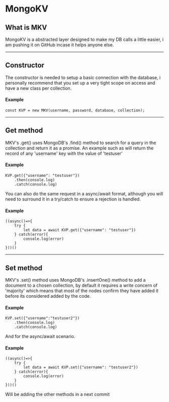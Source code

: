 # MongoKV

## What is MKV

MongoKV is a abstracted layer designed to make my DB calls a little easier, i am pushing it on GitHub incase it helps anyone else. 
___

## Constructor

The constructor is needed to setup a basic connection with the database, i personally recommend that you set up a very tight scope on access and have a new class per collection. 


#### Example
```
const KVP = new MKV(username, password, database, collection);
```

___
## Get method


MKV's .get() uses MongoDB's .find() method to search for a query in the collection and return it as a promise. An example such as will return the record of any 'username' key with the value of 'testuser'

#### Example
```
KVP.get({"username": "testuser"})
    .then(console.log)
    .catch(console.log)
```

You can also do the same request in a async/await format, although you will need to surround it in a try/catch to ensure a rejection is handled. 

#### Example
```
((async()=>{
    try {
        let data = await KVP.get({"username": "testuser"})
    } catch(error){
        console.log(error)
    }
}))()
```
___
## Set method

MKV's .set() method uses MongoDB's .insertOne() method to add a document to a chosen collection, by default it requires a write concern of 'majority' which means that most of the nodes confirm they have added it before its considered added by the code.

#### Example
```
KVP.set({"username":"testuser2"})
    .then(console.log)
    .catch(console.log)
```

And for the async/await scenario. 

#### Example
```
((async()=>{
    try {
        let data = await KVP.set({"username": "testuser2"})
    } catch(error){
        console.log(error)
    }
}))()
```

Will be adding the other methods in a next commit